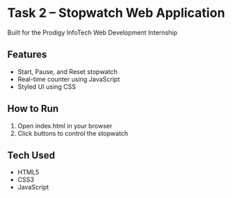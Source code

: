 
# Task 2 – Stopwatch Web Application

Built for the Prodigy InfoTech Web Development Internship

## Features
- Start, Pause, and Reset stopwatch
- Real-time counter using JavaScript
- Styled UI using CSS

## How to Run
1. Open index.html in your browser
2. Click buttons to control the stopwatch

## Tech Used
- HTML5
- CSS3
- JavaScript
